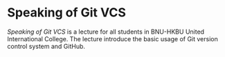 # Speaking of Git VCS

*Speaking of Git VCS* is a lecture for all students in BNU-HKBU United International College. The lecture introduce the basic usage of Git version control system and GitHub.